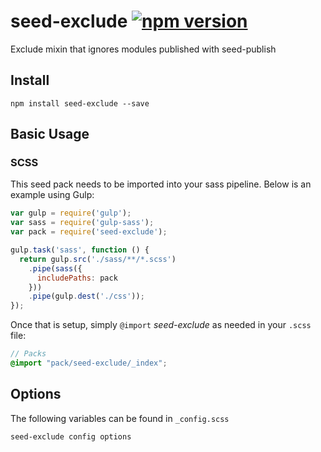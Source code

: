 # seed-exclude [![npm version](https://badge.fury.io/js/seed-exclude.svg)](https://badge.fury.io/js/seed-exclude)

Exclude mixin that ignores modules published with seed-publish

## Install
```
npm install seed-exclude --save
```


## Basic Usage

### SCSS
This seed pack needs to be imported into your sass pipeline. Below is an example using Gulp:


```javascript
var gulp = require('gulp');
var sass = require('gulp-sass');
var pack = require('seed-exclude');

gulp.task('sass', function () {
  return gulp.src('./sass/**/*.scss')
    .pipe(sass({
      includePaths: pack
    }))
    .pipe(gulp.dest('./css'));
});
```

Once that is setup, simply `@import` *seed-exclude* as needed in your `.scss` file:

```scss
// Packs
@import "pack/seed-exclude/_index";
```

## Options

The following variables can be found in `_config.scss`

```scss
seed-exclude config options
```
